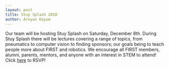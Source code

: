 ```yaml
---
layout: post
title: Stuy Splash 2018
author: Areyan Kayum
---
```

Our team will be hosting Stuy Splash on Saturday, December 8th. During Stuy Splash there will be lectures covering a range of topics, from pneumatics to computer vision to finding sponsors; our goals being to teach people more about FIRST and robotics. We encourage all FIRST members, alumni, parents, mentors, and anyone with an interest in STEM to attend! Click [here](inyurl.com/stuysplash18) to RSVP!
